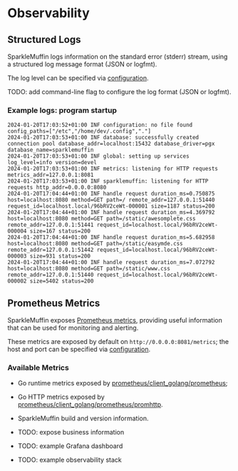 # Observability
## Structured Logs
SparkleMuffin logs information on the standard error (stderr) stream,
using a structured log message format (JSON or logfmt).

The log level can be specified via [configuration](./configuration.md).

TODO: add command-line flag to configure the log format (JSON or logfmt).

### Example logs: program startup
```shell
2024-01-20T17:03:52+01:00 INF configuration: no file found config_paths=["/etc","/home/dev/.config","."]
2024-01-20T17:03:53+01:00 INF database: successfully created connection pool database_addr=localhost:15432 database_driver=pgx database_name=sparklemuffin
2024-01-20T17:03:53+01:00 INF global: setting up services log_level=info version=devel
2024-01-20T17:03:53+01:00 INF metrics: listening for HTTP requests metrics_addr=127.0.0.1:8081
2024-01-20T17:03:53+01:00 INF sparklemuffin: listening for HTTP requests http_addr=0.0.0.0:8080
2024-01-20T17:04:44+01:00 INF handle request duration_ms=0.750875 host=localhost:8080 method=GET path=/ remote_addr=127.0.0.1:51440 request_id=localhost.local/96bRV2ceWt-000001 size=1187 status=200
2024-01-20T17:04:44+01:00 INF handle request duration_ms=4.369792 host=localhost:8080 method=GET path=/static/awesomplete.css remote_addr=127.0.0.1:51441 request_id=localhost.local/96bRV2ceWt-000004 size=167 status=200
2024-01-20T17:04:44+01:00 INF handle request duration_ms=5.682958 host=localhost:8080 method=GET path=/static/easymde.css remote_addr=127.0.0.1:51442 request_id=localhost.local/96bRV2ceWt-000003 size=931 status=200
2024-01-20T17:04:44+01:00 INF handle request duration_ms=7.072792 host=localhost:8080 method=GET path=/static/www.css remote_addr=127.0.0.1:51440 request_id=localhost.local/96bRV2ceWt-000002 size=5402 status=200
```

## Prometheus Metrics
SparkleMuffin exposes [Prometheus metrics](https://prometheus.io/docs/concepts/metric_types/),
providing useful information that can be used for monitoring and alerting.

These metrics are exposed by default on `http://0.0.0.0:8081/metrics`; the host and port can be
specified via [configuration](./configuration.md).

### Available Metrics
- Go runtime metrics exposed by [prometheus/client_golang/prometheus](https://github.com/prometheus/client_golang/tree/main/prometheus);
- Go HTTP metrics exposed by [prometheus/client_golang/prometheus/promhttp](https://github.com/prometheus/client_golang/tree/main/prometheus/promhttp).
- SparkleMuffin build and version information.

- TODO: expose business information
- TODO: example Grafana dashboard
- TODO: example observability stack

